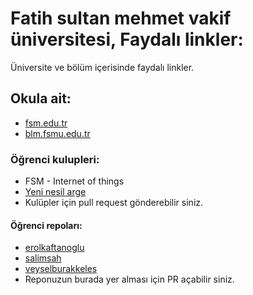 # Fatih sultan mehmet vakif üniversitesi, Faydalı linkler:
Üniversite ve bölüm içerisinde faydalı linkler.

##	Okula ait:
*	[fsm.edu.tr](http://fsm.edu.tr)
* 	[blm.fsmu.edu.tr](http://blm.fsmu.edu.tr)

###	Öğrenci kulupleri:
*	FSM - Internet of things
* 	[Yeni nesil arge](http://yeninesilarge.com)
* 	Kulüpler için pull request gönderebilir siniz.

#### Öğrenci repoları:
*	[erolkaftanoglu](http://github.com/erolkaftanoglu)
*	[salimsah](https://github.com/salimsah)
* [veyselburakkeles](https://github.com/burakeless)
* 	Reponuzun burada yer alması için PR açabilir siniz.
